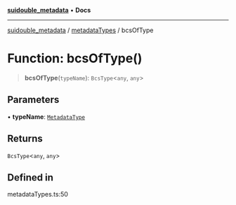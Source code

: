 [**suidouble_metadata**](../../README.md) • **Docs**

***

[suidouble_metadata](../../modules.md) / [metadataTypes](../README.md) / bcsOfType

# Function: bcsOfType()

> **bcsOfType**(`typeName`): `BcsType`\<`any`, `any`\>

## Parameters

• **typeName**: [`MetadataType`](../type-aliases/MetadataType.md)

## Returns

`BcsType`\<`any`, `any`\>

## Defined in

metadataTypes.ts:50
